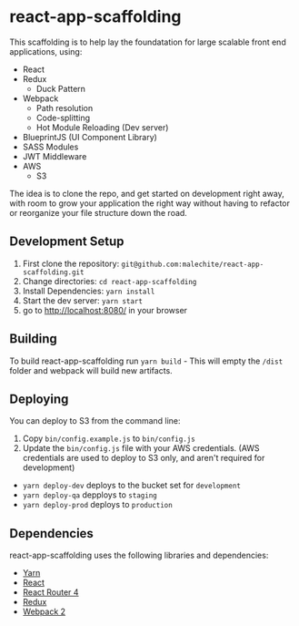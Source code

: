 # react-app-scaffolding

This scaffolding is to help lay the foundatation for large scalable front end applications, using:
* React
* Redux
  * Duck Pattern
* Webpack
  * Path resolution
  * Code-splitting
  * Hot Module Reloading (Dev server)
* BlueprintJS (UI Component Library)
* SASS Modules
* JWT Middleware
* AWS
  * S3

The idea is to clone the repo, and get started on development right away, with room to grow your application the right way without having to refactor or reorganize your file structure down the road.

## Development Setup

1. First clone the repository: `git@github.com:malechite/react-app-scaffolding.git`
2. Change directories: `cd react-app-scaffolding`
3. Install Dependencies: `yarn install`
4. Start the dev server: `yarn start`
5. go to [http://localhost:8080/](http://localhost:8080/) in your browser

## Building

To build react-app-scaffolding run `yarn build` - This will empty the `/dist` folder and webpack will build new artifacts.

## Deploying

You can deploy to S3 from the command line:

1. Copy `bin/config.example.js` to `bin/config.js` 
2. Update the `bin/config.js` file with your AWS credentials. (AWS credentials are used to deploy to S3 only, and aren't required for development)

- `yarn deploy-dev` deploys to the bucket set for `development`
- `yarn deploy-qa` depploys to `staging`
- `yarn deploy-prod` deploys to `production`

## Dependencies

react-app-scaffolding uses the following libraries and dependencies:

- [Yarn](https://yarnpkg.com/en/)
- [React](https://facebook.github.io/react/docs/hello-world.html)
- [React Router 4](https://reacttraining.com/react-router/web/guides/quick-start)
- [Redux](http://redux.js.org/)
- [Webpack 2](https://webpack.js.org/configuration/)

